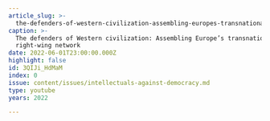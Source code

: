 ```yaml
---
article_slug: >-
  the-defenders-of-western-civilization-assembling-europes-transnational-right-wing-network
caption: >-
  The defenders of Western civilization: Assembling Europe’s transnational
  right-wing network
date: 2022-06-01T23:00:00.000Z
highlight: false
id: 3QIJi_HdMaM
index: 0
issue: content/issues/intellectuals-against-democracy.md
type: youtube
years: 2022

---
```


